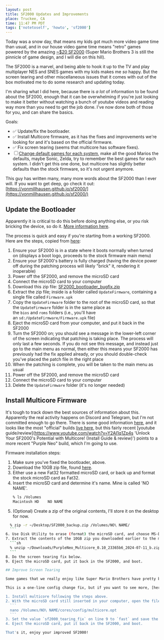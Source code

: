 ```yaml
---
layout: post
title: SF2000 Updates and Improvements
place: Truckee, CA
time: 11:47 PM PDT
tags: ['notetoself', 'howto', 'sf2000']
---
```


Today was a snow day, that means my kids got much more video game time than usual, and in our house video game time means "retro" games powered by the amazing [~$20 SF2000](https://www.aliexpress.us/w/wholesale-sf2000.html) (Super Mario Brothers 3 is still the pinnicle of game design, and I will die on this hill).

The SF2000 is a marvel, and being able to hook it up to the TV and play multiplayer NES and SNES games with my kids makes me *so* happy. But the screen tearing and other miscellaneous issues that it comes with out of the box motivated me to do some research and updating today.

I'm sharing what I did here, because there is *a lot* of information to be found about the SF2000, enough that it can be overwhelming if you're just looking to make it better without watching a bunch of youtube videos and reading way more than you need to get the job done. I've now done both of those for you, and can share the basics.

Goals:
- ✅ Update/fix the bootloader.
- ✅ Install Multicore firmware, as it has the fixes and improvements we're looking for and it's based on the official firmware.
- ✅ Fix screen tearing (seems that multicore has software fixes).
- ☐ [Change default games for each system](https://vonmillhausen.github.io/sf2000/#how-do-i-change-the-four-shortcutsgames-listed-on-each-systems-main-menu-page), make all the good Marios the defaults, maybe Sonic, Zelda, try to remember the best games for each system.
  I didn't get this one done, but multicore has slightly better defaults than the stock firmware, so it's not urgent anymore.

This guy has written many, many more words about the SF2000 than I ever will. If you want to get deep, go check it out: [https://vonmillhausen.github.io/sf2000/](https://vonmillhausen.github.io/sf2000/)

## Update the Bootloader

Apparently it is critical to do this before doing anything else, or you risk bricking the device, so do it. [More information here](https://vonmillhausen.github.io/sf2000/#bootloader-bug).

The process is quick and easy if you're starting from a working SF2000. Here are the steps, copied from [here](https://vonmillhausen.github.io/sf2000/#if-your-sf2000-is-currently-able-to-boot-normally):

1. Ensure your SF2000 is in a state where it boots normally when turned on (displays a boot logo, proceeds to the stock firmware main menu)
2. Ensure your SF2000's battery is fully charged (having the device power off during the patching process will likely "brick" it, rendering it inoperable)
3. Power off the SF2000, and remove the microSD card
4. Connect the microSD card to your computer
5. Download this zip file: [SF2000_bootloader_bugfix.zip](https://vonmillhausen.github.io/sf2000/bootFix/SF2000_bootloader_bugfix.zip)
6. Extract the zip file; inside is a folder called `UpdateFirmware`, containing a single file called `Firmware.upk`
7. Copy the `UpdateFirmware` folder to the root of the microSD card, so that the `UpdateFirmware` folder is in the same place as the `bios` and `roms` folders (i.e., you'll have an `sd:/UpdateFirmware/Firmware.upk` file)
8. Eject the microSD card from your computer, and put it back in the SF2000
9. Turn the SF2000 on; you should see a message in the lower-left corner of the screen indicating that patching is taking place. The process will only last a few seconds. If you do not see this message, and instead just go to the main menu as normal, then either this means your SF2000 has previously had the fix applied already, or you should double-check you've placed the patch file in the right place
10. When the patching is complete, you will be taken to the main menu as usual
11. Power off the SF2000, and remove the microSD card
12. Connect the microSD card to your computer
13. Delete the `UpdateFirmware` folder (it's no longer needed)

## Install Multicore Firmware

It's tough to track down the best sources of information about this. Apparently the real activity happens on Discord and Telegram, but I'm not committed enough to go there. There is some good information [here](https://vonmillhausen.github.io/sf2000/#multicore-modified-stock), and it looks like the most "official" builds [live here](https://github.com/madcock/sf2000_multicore_cores/releases), but this fairly recent [youtube guide/review](https://www.youtube.com/watch?v=Y2AI1q1Zp4s 'Unlock Your SF2000's Potential with Multicore! (Install Guide & review)') points to a more recent "Purple Neo" build, which I'm going to use.

Firmware installation steps:

1. Make sure you've fixed the bootloader, above.
2. Download the 10GB zip file, found [here](https://archive.org/details/purple-neo-multicore-0.10-23365b-6-2024-07-11-b).
3. Either use a new Fat32 formatted microSD card, or back up and format the stock microSD card as Fat32.
4. Insert the microSD card and determine it's name. Mine is called 'NO NAME'.
	```sh
	% ls /Volumes
	Macintosh HD	NO NAME
	```
5. (Optional) Create a zip of the original contents, I'll store it on the desktop for now.
  ```sh
	% zip -r ~/Desktop/SF2000_backup.zip /Volumes/NO\ NAME/
	```
6. Use Disk Utility to erase (format) the microSD card, and choose MS-DOS (FAT) as the format.
7. Extract the contents of the 10GB zip you downloaded earlier to the microSD card.
	```sh
	% unzip ~/Downloads/PurpleNeo_Multicore_0.10_23365b6_2024-07-11_b.zip -d /Volumes/NO\ NAME/
	```
8. Do the screen tearing fix below.
9. Eject the microSD card, put it back in the SF2000, and boot.

## Improve Screen Tearing

Some games that we really enjoy like Super Mario Brothers have pretty bad screen tearing with the default firmware. Once multicore is installed we can set a config value to enable some software improvements.

This is a one-line config change fix, but if you want to see more, [here's a youtube video about it](https://www.youtube.com/watch?v=oN8kQqc9Dp0 'SF2000 Screen Tearing Fix - Welcome to Smoother Gameplay! (Guide)').

1. Install multicore following the steps above.
2. With the microSD card still inserted in your computer, open the file `cores/config/multicore.opt`.
	```
	nano /Volumes/NO\ NAME/cores/config/multicore.opt
	```
3. Set the value `sf2000_tearing_fix` on line 9 to `fast` and save the file (`^X` if using nano).
4. Eject the microSD card, put it back in the SF2000, and boot.

That's it, enjoy your improved SF2000!